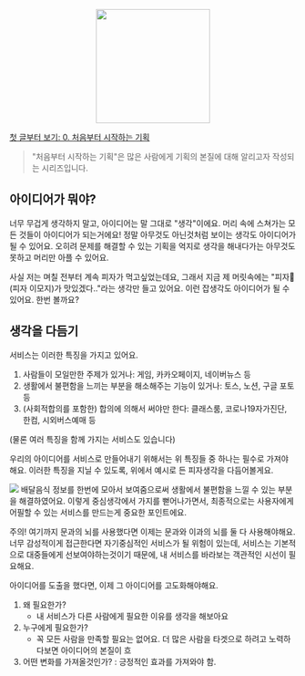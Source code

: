 
<p align="center"><img src="https://i.imgur.com/wUFdbUb.png" width="200px"></p>

[첫 글부터 보기: 0. 처음부터 시작하는 기획](../)
> "처음부터 시작하는 기획"은  많은 사람에게 기획의 본질에 대해 알리고자 작성되는 시리즈입니다. 

## 아이디어가 뭐야?
너무 무겁게 생각하지 말고, 아이디어는 말 그대로 "생각"이에요. 머리 속에 스쳐가는 모든 것들이 아이디어가 되는거에요! 정말 아무것도 아닌것처럼 보이는 생각도 아이디어가 될 수 있어요. 오히려 문제를 해결할 수 있는 기획을 억지로 생각을 해내다가는 아무것도 못하고 머리만 아플 수 있어요.

사실 저는 며칠 전부터 계속 피자가 먹고싶었는데요, 그래서 지금 제 머릿속에는 "피자🍕(피자 이모지)가 맛있겠다.."라는 생각만 들고 있어요. 이런 잡생각도 아이디어가 될 수 있어요. 한번 볼까요?

## 생각을 다듬기
서비스는 이러한 특징을 가지고 있어요.
1. 사람들이 모일만한 주제가 있거나: 게임, 카카오페이지, 네이버뉴스 등
2. 생활에서 불편함을 느끼는 부분을 해소해주는 기능이 있거나: 토스, 노션, 구글 포토 등
3. (사회적합의를 포함한) 합의에 의해서 써야만 한다: 클래스룸, 코로나19자가진단, 한컴, 시외버스예매 등

(물론 여러 특징을 함께 가지는 서비스도 있습니다)

우리의 아이디어를 서비스로 만들어내기 위해서는 위 특징들 중 하나는 필수로 가져야 해요. 이러한 특징을 지닐 수 있도록, 위에서 예시로 든 피자생각을 다듬어볼게요.

![](https://i.imgur.com/8egn6gY.png)
배달음식 정보를 한번에 모아서 보여줌으로써 생활에서 불편함을 느낄 수 있는 부분을 해결하였어요. 이렇게 중심생각에서 가지를 뻗어나가면서, 최종적으로는 사용자에게 어필할 수 있는 서비스를 만드는게 중요한 포인트에요.

주의! 여기까지 문과의 뇌를 사용했다면 이제는 문과와 이과의 뇌를 둘 다 사용해야해요. 너무 감성적이게 접근한다면 자기중심적인 서비스가 될 위험이 있는데, 서비스는 기본적으로 대중들에게 선보여야하는것이기 때문에, 내 서비스를 바라보는 객관적인 시선이 필요해요.

아이디어를 도출을 했다면, 이제 그 아이디어를 고도화해야해요.

1. 왜 필요한가?
	- 내 서비스가 다른 사람에게 필요한 이유를 생각을 해보아요
2. 누구에게 필요한가?
	- 꼭 모든 사람을 만족할 필요는 없어요. 더 많은 사람을 타겟으로 하려고 노력하다보면 아이디어의 본질이 흐
3. 어떤 변화를 가져올것인가? : 긍정적인 효과를 가져와야 함.
<!--stackedit_data:
eyJoaXN0b3J5IjpbNjA0MTk1ODYxLC0xNzk2MzkxNzE0LDE5OD
U2NzMyMDgsLTE0MTAwNzkxNjcsMTQ0ODUwMDE4MSwtMTUyNTUx
OTQxOSwxODA2NTU2NzgxLDQ3MzE2NDMzNF19
-->